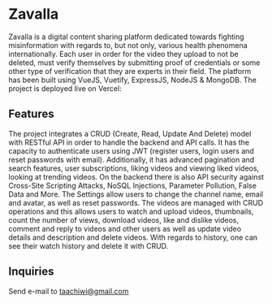 # Zavalla

Zavalla is a digital content sharing platform dedicated towards fighting misinformation with regards to, but not only, various health phenomena internationally. Each user in order for the video they upload to not be deleted, must verify themselves by submitting proof of credentials or some other type of verification that they are experts in their field. The platform has been built using VueJS, Vuetify, ExpressJS, NodeJS & MongoDB. The project is deployed live on Vercel:  

## Features

The project integrates a CRUD (Create, Read, Update And Delete) model with RESTful API in order to handle the backend and API calls. It has the capacity to authenticate users using JWT (register users, login users and reset passwords with email). Additionally, it has advanced pagination and search features, user subscriptions, liking videos and viewing liked videos, looking at trending videos. On the backend there is also API security against Cross-Site Scripting Attacks, NoSQL Injections, Parameter Pollution, False Data and More. The Settings allow users to change the channel name, email and avatar, as well as reset passwords. The videos are managed with CRUD operations and this allows users to watch and upload videos, thumbnails, count the number of views, download videos, like and dislike videos, comment and reply to videos and other users as well as update video details and description and delete videos. With regards to history, one can see their watch history and delete it with CRUD.

## Inquiries

Send e-mail to taachiwi@gmail.com
